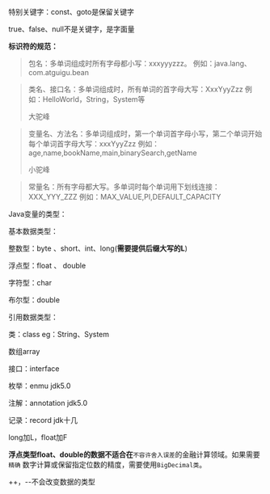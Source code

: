 特别关键字：const、goto是保留关键字

true、false、null不是关键字，是字面量

**标识符的规范：**

> 包名：多单词组成时所有字母都小写：xxxyyyzzz。
> 例如：java.lang、com.atguigu.bean

> 类名、接口名：多单词组成时，所有单词的首字母大写：XxxYyyZzz
> 例如：HelloWorld，String，System等
>
> 大驼峰

> 变量名、方法名：多单词组成时，第一个单词首字母小写，第二个单词开始每个单词首字母大写：xxxYyyZzz
> 例如：age,name,bookName,main,binarySearch,getName
>
> 小驼峰

> 常量名：所有字母都大写。多单词时每个单词用下划线连接：XXX_YYY_ZZZ
> 例如：MAX_VALUE,PI,DEFAULT_CAPACITY

Java变量的类型：

基本数据类型：

整数型：byte 、short、int、long(**需要提供后缀大写的L**)

浮点型：float 、 double

字符型：char

布尔型：double

引用数据类型：

类：class eg：String、System

数组array

接口：interface

枚举：enmu jdk5.0

注解：annotation jdk5.0

记录：record jdk十几

long加L，float加F

**浮点类型float、double的数据不适合在**`不容许舍入误差`的金融计算领域。如果需要`精确`
数字计算或保留指定位数的精度，需要使用`BigDecimal类`。

++，--不会改变数据的类型
